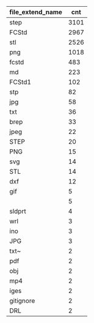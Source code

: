 | file_extend_name | cnt  |
|------------------|------|
| step             | 3101 |
| FCStd            | 2967 |
| stl              | 2526 |
| png              | 1018 |
| fcstd            | 483  |
| md               | 223  |
| FCStd1           | 102  |
| stp              | 82   |
| jpg              | 58   |
| txt              | 36   |
| brep             | 33   |
| jpeg             | 22   |
| STEP             | 20   |
| PNG              | 15   |
| svg              | 14   |
| STL              | 14   |
| dxf              | 12   |
| gif              | 5    |
|                  | 5    |
| sldprt           | 4    |
| wrl              | 3    |
| ino              | 3    |
| JPG              | 3    |
| txt~             | 2    |
| pdf              | 2    |
| obj              | 2    |
| mp4              | 2    |
| iges             | 2    |
| gitignore        | 2    |
| DRL              | 2    |
